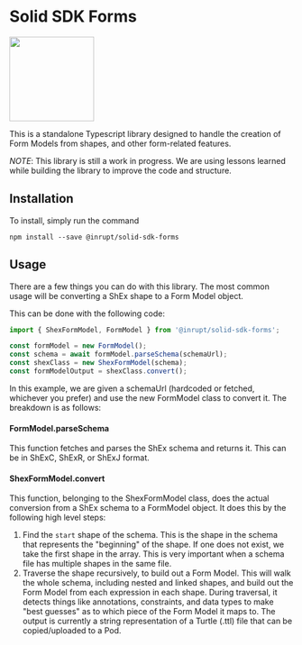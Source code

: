 # Solid SDK Forms

<img src="https://solid.inrupt.com/themes/custom/solid/logo.svg" width="150" height="150">

This is a standalone Typescript library designed to handle the creation of Form Models from shapes, and other form-related features.

*NOTE*: This library is still a work in progress. We are using lessons learned while building the library to improve the code and structure.

## Installation

To install, simply run the command

`npm install --save @inrupt/solid-sdk-forms`

## Usage

There are a few things you can do with this library. The most common usage will be converting a ShEx shape to a Form Model object.

This can be done with the following code:

```javascript
import { ShexFormModel, FormModel } from '@inrupt/solid-sdk-forms';

const formModel = new FormModel();
const schema = await formModel.parseSchema(schemaUrl);
const shexClass = new ShexFormModel(schema);
const formModelOutput = shexClass.convert();
```

In this example, we are given a schemaUrl (hardcoded or fetched, whichever you prefer) and use the new FormModel class to convert it. The breakdown is as follows:

#### FormModel.parseSchema
This function fetches and parses the ShEx schema and returns it. This can be in ShExC, ShExR, or ShExJ format.

#### ShexFormModel.convert
This function, belonging to the ShexFormModel class, does the actual conversion from a ShEx schema to a FormModel object. It does this by the following high level steps:

1. Find the `start` shape of the schema. This is the shape in the schema that represents the "beginning" of the shape. If one does not exist, we take the first shape in the array. This is very important when a schema file has multiple shapes in the same file.
2. Traverse the shape recursively, to build out a Form Model. This will walk the whole schema, including nested and linked shapes, and build out the Form Model from each expression in each shape. During traversal, it detects things like annotations, constraints, and data types to make "best guesses" as to which piece of the Form Model it maps to. The output is currently a string representation of a Turtle (.ttl) file that can be copied/uploaded to a Pod.

